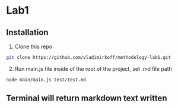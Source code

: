 # Lab1

## Installation

1. Clone this repo
```bash
git clone https://github.com/vladimirkoff/methodology-lab1.git
```
2. Run main.js file inside of the root of the project, set .md file path 
```bash
node main/main.js test/test.md
```
## Terminal will return markdown text written
